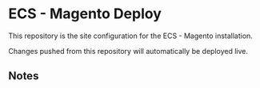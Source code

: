 # ECS - Magento Deploy

This repository is the site configuration for the ECS - Magento installation.

Changes pushed from this repository will automatically be deployed live.

## Notes
